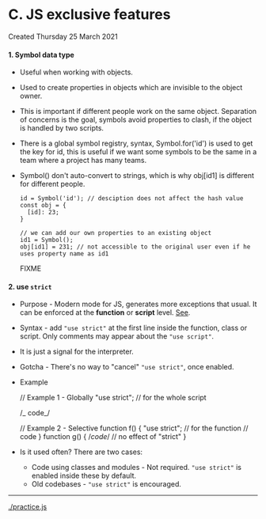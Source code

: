 # C. JS exclusive features

Created Thursday 25 March 2021

#### 1. Symbol data type

- Useful when working with objects.
- Used to create properties in objects which are invisible to the object owner.
- This is important if different people work on the same object. Separation of concerns is the goal, symbols avoid properties to clash, if the object is handled by two scripts.
- There is a global symbol registry, syntax, Symbol.for('id') is used to get the key for id, this is useful if we want some symbols to be the same in a team where a project has many teams.
- Symbol() don't auto-convert to strings, which is why obj[id1] is different for different people.

      id = Symbol('id'); // desciption does not affect the hash value
      const obj = {
      	[id]: 23;
      }

      // we can add our own properties to an existing object
      id1 = Symbol();
      obj[id1] = 231; // not accessible to the original user even if he uses property name as id1

  FIXME

#### 2. use `strict`

- Purpose - Modern mode for JS, generates more exceptions that usual. It can be enforced at the **function** or **script** level. [See](https://johnresig.com/blog/ecmascript-5-strict-mode-json-and-more/).
- Syntax - add `"use strict"` at the first line inside the function, class or script. Only comments may appear about the `"use script"`.
- It is just a signal for the interpreter.
- Gotcha - There's no way to "cancel" `"use strict"`, once enabled.
- Example

  // Example 1 - Globally
  "use strict"; // for the whole script

  /_ code_/

  // Example 2 - Selective
  function f()
  {
  "use strict"; // for the function
  // code
  }
  function g()
  {
  /_code_/ // no effect of "strict"
  }

- Is it used often? There are two cases:
  - Code using classes and modules - Not required. `"use strict"` is enabled inside these by default.
  - Old codebases - `"use strict"` is encouraged.

---

[./practice.js](practice.js)
